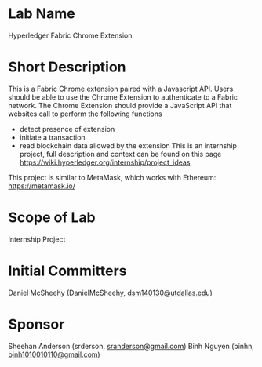 # Lab Name
Hyperledger Fabric Chrome Extension

# Short Description
This is a Fabric Chrome extension paired with a Javascript API. Users should be able to use the Chrome Extension to authenticate to a Fabric network. The Chrome Extension should provide a JavaScript API that websites call to perform the following functions
- detect presence of extension
- initiate a transaction
- read blockchain data allowed by the extension
This is an internship project, full description and context can be found on this page https://wiki.hyperledger.org/internship/project_ideas

This project is similar to MetaMask, which works with Ethereum: https://metamask.io/

# Scope of Lab
Internship Project

# Initial Committers
Daniel McSheehy (DanielMcSheehy, dsm140130@utdallas.edu)

# Sponsor
Sheehan Anderson (srderson, sranderson@gmail.com)
Binh Nguyen (binhn, binh1010010110@gmail.com)
